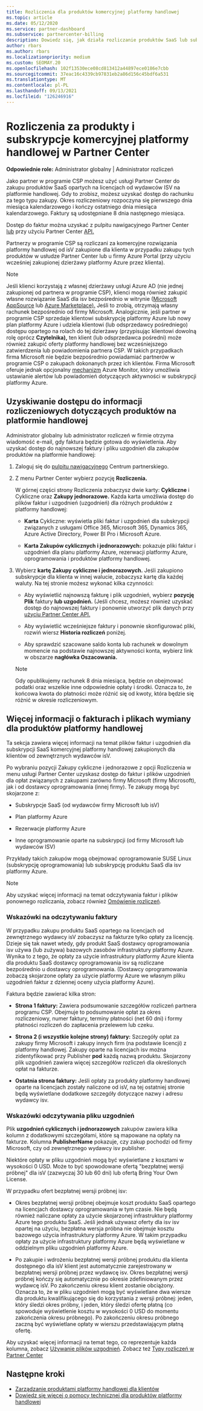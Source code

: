 ```yaml
---
title: Rozliczenia dla produktów komercyjnej platformy handlowej
ms.topic: article
ms.date: 05/12/2020
ms.service: partner-dashboard
ms.subservice: partnercenter-billing
description: Dowiedz się, jak działa rozliczanie produktów SaaS lub subskrypcji isV SaaS zakupionych dla klientów na platformie handlowej w Partner Center.
author: rbars
ms.author: rbars
ms.localizationpriority: medium
ms.custom: SEOMAY.20
ms.openlocfilehash: 102f13530ece08cd813412a44897ece0186e7cbb
ms.sourcegitcommit: 37eac16c4339cb97831eb2a86d156c45bdf6a531
ms.translationtype: MT
ms.contentlocale: pl-PL
ms.lasthandoff: 09/13/2021
ms.locfileid: "126246916"
---
```

# <a name="billing-for-commercial-marketplace-products-and-subscriptions-in-partner-center"></a>Rozliczenia za produkty i subskrypcje komercyjnej platformy handlowej w Partner Center


**Odpowiednie role:** Administrator globalny | Administrator rozliczeń

Jako partner w programie CSP możesz użyć usługi Partner Center do zakupu produktów SaaS opartych na licencjach od wydawców ISV na platformie handlowej. Gdy to zrobisz, możesz uzyskać dostęp do rachunku za tego typu zakupy. Okres rozliczeniowy rozpoczyna się pierwszego dnia miesiąca kalendarzowego i kończy ostatniego dnia miesiąca kalendarzowego. Faktury są udostępniane 8 dnia następnego miesiąca.

Dostęp do faktur można uzyskać z pulpitu nawigacyjnego Partner Center [lub](https://partner.microsoft.com/dashboard/) przy użyciu Partner Center [API.](/partner-center/develop/)

Partnerzy w programie CSP są rozliczani za komercyjne rozwiązania platformy handlowej od isV zakupione dla klienta w przypadku zakupu tych produktów w usłudze Partner Center lub u firmy Azure Portal (przy użyciu wcześniej zakupionej dzierżawy platformy Azure przez klienta).

>[!NOTE]
>Jeśli klienci korzystają z własnej dzierżawy usługi Azure AD (nie jednej zakupionej od partnera w programie CSP), klienci mogą również zakupić własne rozwiązanie SaaS dla isv bezpośrednio w witrynie ([Microsoft AppSource](https://appsource.microsoft.com/) lub [Azure Marketplace).](https://azuremarketplace.microsoft.com/) Jeśli to zrobią, otrzymają własny rachunek bezpośrednio od firmy Microsoft. Analogicznie, jeśli partner w programie CSP sprzedaje klientowi subskrypcję platformy Azure lub nowy [](/azure/role-based-access-control/built-in-roles) plan platformy Azure i udziela klientowi (lub odsprzedawcy pośredniego) dostępu opartego na rolach do tej dzierżawy (przypisując klientowi dowolną rolę oprócz **Czytelnika),** ten klient (lub odsprzedawca pośredni) może również zakupić oferty platformy handlowej bez wcześniejszego zatwierdzenia lub powiadomienia partnera CSP. W takich przypadkach firma Microsoft nie będzie bezpośrednio powiadamiać partnerów w programie CSP o zakupach dokonanych przez ich klientów. Firma Microsoft oferuje jednak opcjonalny [mechanizm](/azure/azure-monitor/platform/alerts-activity-log) Azure Monitor, który umożliwia ustawianie alertów lub powiadomień dotyczących aktywności w subskrypcji platformy Azure.

## <a name="access-billing-information-for-commercial-marketplace-products"></a>Uzyskiwanie dostępu do informacji rozliczeniowych dotyczących produktów na platformie handlowej

Administrator globalny lub administrator rozliczeń w firmie otrzyma wiadomość e-mail, gdy faktura będzie gotowa do wyświetlenia. Aby uzyskać dostęp do najnowszej faktury i pliku uzgodnień dla zakupów produktów na platformie handlowej:

1. Zaloguj się do [pulpitu nawigacyjnego](https://partner.microsoft.com/dashboard/) Centrum partnerskiego.

2. Z menu Partner Center wybierz pozycję **Rozliczenia.** 

    W górnej części strony Rozliczenia zobaczysz dwie karty: **Cykliczne** i Cykliczne oraz **Zakupy jednorazowe.** Każda karta umożliwia dostęp do plików faktur i uzgodnień (uzgodnień) dla różnych produktów z platformy handlowej:

    - **Karta** Cykliczne: wyświetla pliki faktur i uzgodnień dla subskrypcji związanych z usługami Office 365, Microsoft 365, Dynamics 365, Azure Active Directory, Power BI Pro i Microsoft Azure.

    - **Karta Zakupów cyklicznych i jednorazowych:** pokazuje pliki faktur i uzgodnień dla planu platformy Azure, rezerwacji platformy Azure, oprogramowania i produktów platformy handlowej.
  
3. Wybierz **kartę Zakupy cykliczne i jednorazowych.** Jeśli zakupiono subskrypcje dla klienta w innej walucie, zobaczysz kartę dla każdej waluty. Na tej stronie możesz wykonać kilka czynności:

    - Aby wyświetlić najnowszą fakturę i plik uzgodnień, wybierz **pozycję Plik** faktury **lub uzgodnień.** (Jeśli chcesz, możesz również uzyskać dostęp do najnowszej faktury i ponownie utworzyć plik danych przy [użyciu Partner Center API.](/partner-center/develop/)

    - Aby wyświetlić wcześniejsze faktury i ponownie skonfigurować pliki, rozwiń wiersz **Historia rozliczeń** poniżej.

    - Aby sprawdzić szacowane saldo konta lub rachunek w dowolnym momencie na podstawie najnowszej aktywności konta, wybierz link w obszarze **nagłówka Oszacowania.**  

    >[!NOTE]
    > Gdy opublikujemy rachunek 8 dnia miesiąca, będzie on obejmować podatki oraz wszelkie inne odpowiednie opłaty i środki. Oznacza to, że końcowa kwota do płatności może różnić się od kwoty, która będzie się różnić w okresie rozliczeniowym.

## <a name="more-about-invoices-and-recon-files-for-commercial-marketplace-products"></a>Więcej informacji o fakturach i plikach wymiany dla produktów platformy handlowej

Ta sekcja zawiera więcej informacji na temat plików faktur i uzgodnień dla subskrypcji SaaS komercyjnej platformy handlowej zakupionych dla klientów od zewnętrznych wydawców isV.

Po wybraniu  pozycji Zakupy cykliczne i  jednorazowe z opcji Rozliczenia w menu usługi Partner Center uzyskasz dostęp do faktur i plików uzgodnień dla opłat związanych z zakupami zarówno firmy Microsoft (firmy Microsoft), jak i od dostawcy oprogramowania (innej firmy). Te zakupy mogą być skojarzone z:

- Subskrypcje SaaS (od wydawców firmy Microsoft lub isV)

- Plan platformy Azure

- Rezerwacje platformy Azure

- Inne oprogramowanie oparte na subskrypcji (od firmy Microsoft lub wydawców ISV)

Przykłady takich zakupów mogą obejmować oprogramowanie SUSE Linux (subskrypcję oprogramowania) lub subskrypcję produktu SaaS dla isv platformy Azure.

>[!NOTE]
> Aby uzyskać więcej informacji na temat odczytywania faktur i plików ponownego rozliczania, zobacz również [Omówienie rozliczeń](billing.md).

### <a name="tips-on-reading-your-invoice"></a>Wskazówki na odczytywaniu faktury

W przypadku zakupu produktu SaaS opartego na licencjach od zewnętrznego wydawcy isV zobaczysz na fakturze tylko opłaty za licencję. Dzieje się tak nawet wtedy, gdy produkt SaaS dostawcy oprogramowania isv używa (lub zużywa) bazowych zasobów infrastruktury platformy Azure. Wynika to z tego, że opłaty za użycie infrastruktury platformy Azure klienta dla produktu SaaS dostawcy oprogramowania isv są rozliczane bezpośrednio u dostawcy oprogramowania. (Dostawcy oprogramowania zobaczą skojarzone opłaty za użycie platformy Azure we własnym pliku uzgodnień faktur z dziennej oceny użycia platformy Azure).

Faktura będzie zawierać kilka stron:

- **Strona 1 faktury:** Zawiera podsumowanie szczegółów rozliczeń partnera programu CSP. Obejmuje to podsumowanie opłat za okres rozliczeniowy, numer faktury, terminy płatności (net 60 dni) i formy płatności rozliczeń do zapłacenia przelewem lub czeku.

- **Strona 2 (i wszystkie kolejne strony) faktury:** Szczegóły opłat za zakupy firmy Microsoft i zakupy innych firm (na podstawie licencji) z platformy handlowej. Zakupy oparte na licencjach isv można zidentyfikować przy Publisher **pod** każdą nazwą produktu. Skojarzony plik uzgodnień zawiera więcej szczegółów rozliczeń dla określonych opłat na fakturze.

- **Ostatnia strona faktury:** Jeśli opłaty za produkty platformy handlowej oparte na licencjach zostały naliczone od isV, na tej ostatniej stronie będą wyświetlane dodatkowe szczegóły dotyczące nazwy i adresu wydawcy isv.

### <a name="tips-on-reading-your-reconciliation-file"></a>Wskazówki odczytywania pliku uzgodnień

Plik **uzgodnień cyklicznych i jednorazowych** zakupów zawiera kilka kolumn z dodatkowymi szczegółami, które są mapowane na opłaty na fakturze. Kolumna **PublisherName** pokazuje, czy zakup pochodzi od firmy Microsoft, czy od zewnętrznego wydawcy isv publisher.

Niektóre opłaty w pliku uzgodnień mogą być wyświetlane z kosztami w wysokości 0 USD. Może to być spowodowane ofertą "bezpłatnej wersji próbnej" dla isV (zazwyczaj 30 lub 60 dni) lub ofertą Bring Your Own License.

W przypadku ofert bezpłatnej wersji próbnej isv:

- Okres bezpłatnej wersji próbnej obejmuje koszt produktu SaaS opartego na licencjach dostawcy oprogramowania w tym czasie. Nie będą również naliczane opłaty za użycie skojarzonej infrastruktury platformy Azure tego produktu SaaS.  Jeśli jednak używasz oferty dla isv isv opartej na użyciu, bezpłatna wersja próbna nie obejmuje kosztu bazowego użycia infrastruktury platformy Azure. W takim przypadku opłaty za użycie infrastruktury platformy Azure będą wyświetlane w oddzielnym pliku uzgodnień platformy Azure.

- Po zakupie i wdrożeniu bezpłatnej wersji próbnej produktu dla klienta dostępnego dla isV klient jest automatycznie zarejestrowany w bezpłatnej wersji próbnej przez wydawcę isv. Okres bezpłatnej wersji próbnej kończy się automatycznie po okresie zdefiniowanym przez wydawcę isV. Po zakończeniu okresu klient zostanie obciążony. Oznacza to, że w pliku uzgodnień mogą być wyświetlane dwa wiersze dla produktu kwalifikującego się do korzystania z wersji próbnej: jeden, który śledzi okres próbny, i jeden, który śledzi ofertę płatną (co spowoduje wyświetlenie kosztu w wysokości 0 USD do momentu zakończenia okresu próbnego). Po zakończeniu okresu próbnego zaczną być wyświetlane opłaty w wierszu przedstawiającym płatną ofertę. 

Aby uzyskać więcej informacji na temat tego, co reprezentuje każda kolumna, zobacz [Używanie plików uzgodnień](use-the-reconciliation-files.md). Zobacz też [Typy rozliczeń w Partner Center](./billing-basics.md)

## <a name="next-steps"></a>Następne kroki

- [Zarządzanie produktami platformy handlowej dla klientów](csp-commercial-marketplace-manage.md)
- [Dowiedz się więcej o pomocy technicznej dla produktów platformy handlowej](csp-commercial-marketplace-support.md)